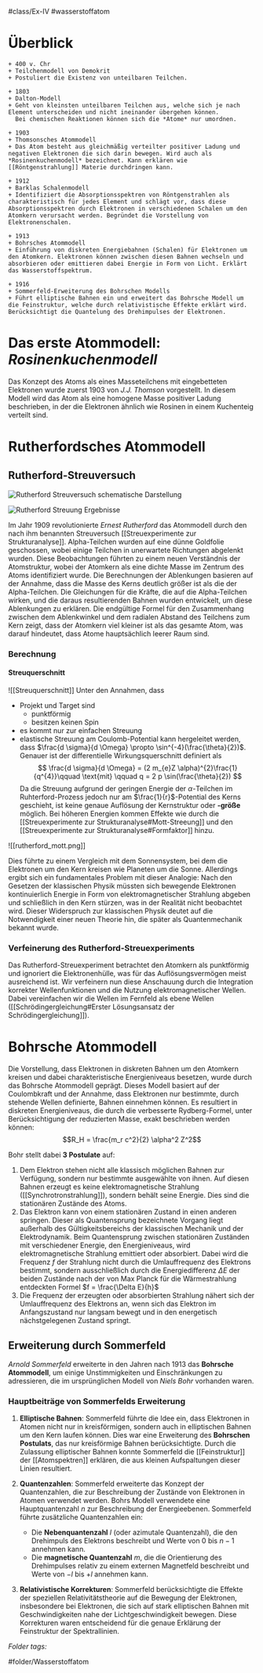 #class/Ex-IV #wasserstoffatom 

# Überblick

```timeline
+ 400 v. Chr
+ Teilchenmodell von Demokrit
+ Postuliert die Existenz von unteilbaren Teilchen.

+ 1803
+ Dalton-Modell
+ Geht von kleinsten unteilbaren Teilchen aus, welche sich je nach Element unterscheiden und nicht ineinander übergehen können.
  Bei chemischen Reaktionen können sich die *Atome* nur umordnen.

+ 1903
+ Thomsonsches Atommodell
+ Das Atom besteht aus gleichmäßig verteilter positiver Ladung und negativen Elektronen die sich darin bewegen. Wird auch als *Rosinenkuchenmodell* bezeichnet. Kann erklären wie [[Röntgenstrahlung]] Materie durchdringen kann.

+ 1912
+ Barklas Schalenmodell
+ Identifiziert die Absorptionsspektren von Röntgenstrahlen als charakteristisch für jedes Element und schlägt vor, dass diese Absorptionsspektren durch Elektronen in verschiedenen Schalen um den Atomkern verursacht werden. Begründet die Vorstellung von Elektronenschalen.

+ 1913
+ Bohrsches Atommodell
+ Einführung von diskreten Energiebahnen (Schalen) für Elektronen um den Atomkern. Elektronen können zwischen diesen Bahnen wechseln und absorbieren oder emittieren dabei Energie in Form von Licht. Erklärt das Wasserstoffspektrum.

+ 1916
+ Sommerfeld-Erweiterung des Bohrschen Modells
+ Führt elliptische Bahnen ein und erweitert das Bohrsche Modell um die Feinstruktur, welche durch relativistische Effekte erklärt wird. Berücksichtigt die Quantelung des Drehimpulses der Elektronen.
```

# Das erste Atommodell: *Rosinenkuchenmodell*

Das Konzept des Atoms als eines Masseteilchens mit eingebetteten Elektronen wurde zuerst 1903 von *J.J. Thomson* vorgestellt. In diesem Modell wird das Atom als eine homogene Masse positiver Ladung beschrieben, in der die Elektronen ähnlich wie Rosinen in einem Kuchenteig verteilt sind.

# Rutherfordsches Atommodell
## Rutherford-Streuversuch

![Rutherford Streuversuch schematische Darstellung](fig/Ex4_0423_Streuversuch_Rutherford.png)

![Rutherford Streuung Ergebnisse](fig/Ex4_0423_Streuung_Rutherford.png)

Im Jahr 1909 revolutionierte *Ernest Rutherford* das Atommodell durch den nach ihm benannten Streuversuch [[Streuexperimente zur Strukturanalyse]]. Alpha-Teilchen wurden auf eine dünne Goldfolie geschossen, wobei einige Teilchen in unerwartete Richtungen abgelenkt wurden. Diese Beobachtungen führten zu einem neuen Verständnis der Atomstruktur, wobei der Atomkern als eine dichte Masse im Zentrum des Atoms identifiziert wurde. Die Berechnungen der Ablenkungen basieren auf der Annahme, dass die Masse des Kerns deutlich größer ist als die der Alpha-Teilchen. Die Gleichungen für die Kräfte, die auf die Alpha-Teilchen wirken, und die daraus resultierenden Bahnen wurden entwickelt, um diese Ablenkungen zu erklären. Die endgültige Formel für den Zusammenhang zwischen dem Ablenkwinkel und dem radialen Abstand des Teilchens zum Kern zeigt, dass der Atomkern viel kleiner ist als das gesamte Atom, was darauf hindeutet, dass Atome hauptsächlich leerer Raum sind.

### Berechnung
#### Streuquerschnitt
![[Streuquerschnitt]]
Unter den Annahmen, dass
- Projekt und Target sind
	- punktförmig
	- besitzen keinen Spin
- es kommt nur zur einfachen Streuung
- elastische Streuung am Coulomb-Potential
kann hergeleitet werden, dass
$\frac{d \sigma}{d \Omega} \propto \sin^{-4}(\frac{\theta}{2})$. Genauer ist der differentielle Wirkungsquerschnitt definiert als
$$
\frac{d \sigma}{d \Omega} = (2 m_{e}Z \alpha)^{2}\frac{1}{q^{4}}\qquad \text{mit} \qquad q = 2 p \sin(\frac{\theta}{2})
$$
Da die Streuung aufgrund der geringen Energie der $\alpha$-Teilchen im Ruhterford-Prozess jedoch nur am $\frac{1}{r}$-Potential des Kerns geschieht, ist keine genaue Auflösung der Kernstruktur oder **-größe** möglich.
Bei höheren Energien kommen Effekte wie durch die [[Streuexperimente zur Strukturanalyse#Mott-Streeung]] und den [[Streuexperimente zur Strukturanalyse#Formfaktor]] hinzu.

![[rutherford_mott.png]]

Dies führte zu einem Vergleich mit dem Sonnensystem, bei dem die Elektronen um den Kern kreisen wie Planeten um die Sonne. Allerdings ergibt sich ein fundamentales Problem mit dieser Analogie: Nach den Gesetzen der klassischen Physik müssten sich bewegende Elektronen kontinuierlich Energie in Form von elektromagnetischer Strahlung abgeben und schließlich in den Kern stürzen, was in der Realität nicht beobachtet wird. Dieser Widerspruch zur klassischen Physik deutet auf die Notwendigkeit einer neuen Theorie hin, die später als Quantenmechanik bekannt wurde.

### Verfeinerung des Rutherford-Streuexperiments

Das Rutherford-Streuexperiment betrachtet den Atomkern als punktförmig und ignoriert die Elektronenhülle, was für das Auflösungsvermögen meist ausreichend ist. Wir verfeinern nun diese Anschauung durch die Integration korrekter Wellenfunktionen und die Nutzung elektromagnetischer Wellen. Dabei vereinfachen wir die Wellen im Fernfeld als ebene Wellen ([[Schrödingergleichung#Erster Lösungsansatz der Schrödingergleichung]]).
# Bohrsche Atommodell

Die Vorstellung, dass Elektronen in diskreten Bahnen um den Atomkern kreisen und dabei charakteristische Energieniveaus besetzen, wurde durch das Bohrsche Atommodell geprägt. Dieses Modell basiert auf der Coulombkraft und der Annahme, dass Elektronen nur bestimmte, durch stehende Wellen definierte, Bahnen einnehmen können. Es resultiert in diskreten Energieniveaus, die durch die verbesserte Rydberg-Formel, unter Berücksichtigung der reduzierten Masse, exakt beschrieben werden können:
$$R_H = \frac{m_r c^2}{2} \alpha^2 Z^2$$

Bohr stellt dabei **3 Postulate** auf:
1. Dem Elektron stehen nicht alle klassisch möglichen Bahnen zur Verfügung, sondern nur bestimmte ausgewählte von ihnen. Auf diesen Bahnen erzeugt es keine elektromagnetische Strahlung ([[Synchrotronstrahlung]]), sondern behält seine Energie. Dies sind die stationären Zustände des Atoms.
2. Das Elektron kann von einem stationären Zustand in einen anderen springen. Dieser als Quantensprung bezeichnete Vorgang liegt außerhalb des Gültigkeitsbereichs der klassischen Mechanik und der Elektrodynamik. Beim Quantensprung zwischen stationären Zuständen mit verschiedener Energie, den Energieniveaus, wird elektromagnetische Strahlung emittiert oder absorbiert. Dabei wird die Frequenz  $f$ der Strahlung nicht durch die Umlauffrequenz des Elektrons bestimmt, sondern ausschließlich durch die Energiedifferenz  $\Delta E$ der beiden Zustände nach der von Max Planck für die Wärmestrahlung entdeckten Formel $f = \frac{\Delta E}{h}$
3. Die Frequenz der erzeugten oder absorbierten Strahlung nähert sich der Umlauffrequenz des Elektrons an, wenn sich das Elektron im Anfangszustand nur langsam bewegt und in den energetisch nächstgelegenen Zustand springt.
## Erweiterung durch Sommerfeld

*Arnold Sommerfeld* erweiterte in den Jahren nach 1913 das **Bohrsche Atommodell**, um einige Unstimmigkeiten und Einschränkungen zu adressieren, die im ursprünglichen Modell von *Niels Bohr* vorhanden waren. 

### Hauptbeiträge von Sommerfelds Erweiterung

1. **Elliptische Bahnen**: Sommerfeld führte die Idee ein, dass Elektronen in Atomen nicht nur in kreisförmigen, sondern auch in elliptischen Bahnen um den Kern laufen können. Dies war eine Erweiterung des **Bohrschen Postulats**, das nur kreisförmige Bahnen berücksichtigte. Durch die Zulassung elliptischer Bahnen konnte Sommerfeld die [[Feinstruktur]] der [[Atomspektren]] erklären, die aus kleinen Aufspaltungen dieser Linien resultiert.

2. **Quantenzahlen**: Sommerfeld erweiterte das Konzept der Quantenzahlen, die zur Beschreibung der Zustände von Elektronen in Atomen verwendet werden. Bohrs Modell verwendete eine Hauptquantenzahl $n$ zur Beschreibung der Energieebenen. Sommerfeld führte zusätzliche Quantenzahlen ein:
   - Die **Nebenquantenzahl** $l$ (oder azimutale Quantenzahl), die den Drehimpuls des Elektrons beschreibt und Werte von $0$ bis $n-1$ annehmen kann.
   - Die **magnetische Quantenzahl** $m$, die die Orientierung des Drehimpulses relativ zu einem externen Magnetfeld beschreibt und Werte von $-l$ bis $+l$ annehmen kann.

3. **Relativistische Korrekturen**: Sommerfeld berücksichtigte die Effekte der speziellen Relativitätstheorie auf die Bewegung der Elektronen, insbesondere bei Elektronen, die sich auf stark elliptischen Bahnen mit Geschwindigkeiten nahe der Lichtgeschwindigkeit bewegen. Diese Korrekturen waren entscheidend für die genaue Erklärung der Feinstruktur der Spektrallinien.



 *Folder tags:*

#folder/Wasserstoffatom